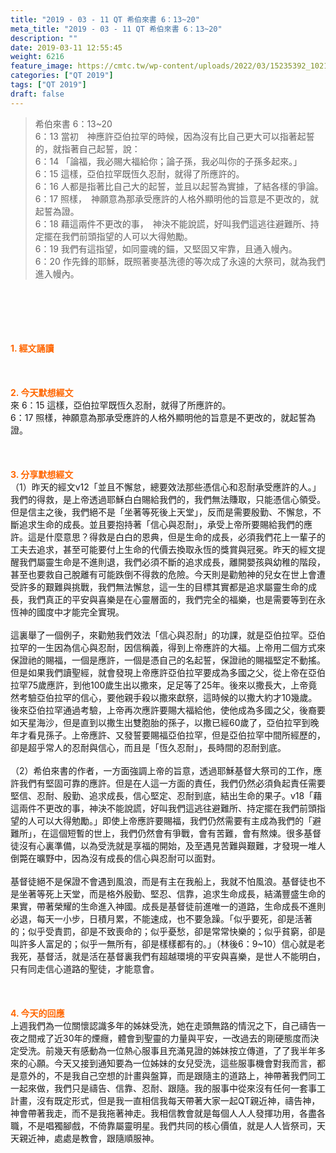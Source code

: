 ```yaml
---
title: "2019 - 03 - 11 QT 希伯來書 6：13~20"
meta_title: "2019 - 03 - 11 QT 希伯來書 6：13~20"
description: ""
date: 2019-03-11 12:55:45
weight: 6216
feature_image: https://cmtc.tw/wp-content/uploads/2022/03/15235392_10211799862337740_180693556567566654_o-1.webp
categories: ["QT 2019"]
tags: ["QT 2019"]
draft: false
---
```


<blockquote>希伯來書 6：13~20<br />
6：13 當初　神應許亞伯拉罕的時候，因為沒有比自己更大可以指著起誓的，就指著自己起誓，說：<br />
6：14 「論福，我必賜大福給你；論子孫，我必叫你的子孫多起來。」<br />
6：15 這樣，亞伯拉罕既恆久忍耐，就得了所應許的。<br />
6：16 人都是指著比自己大的起誓，並且以起誓為實據，了結各樣的爭論。<br />
6：17 照樣，　神願意為那承受應許的人格外顯明他的旨意是不更改的，就起誓為證。<br />
6：18 藉這兩件不更改的事，　神決不能說謊，好叫我們這逃往避難所、持定擺在我們前頭指望的人可以大得勉勵。<br />
6：19 我們有這指望，如同靈魂的錨，又堅固又牢靠，且通入幔內。<br />
6：20 作先鋒的耶穌，既照著麥基洗德的等次成了永遠的大祭司，就為我們進入幔內。</blockquote><br />
&nbsp;<br />
<br />
&nbsp;<br />
<br />
<span style="color: #ff6600;"><strong>1. </strong><strong>經文誦讀</strong></span><br />
<br />
<span style="color: #ff6600;"><strong> </strong></span><br />
<br />
<span style="color: #ff6600;"><strong>2. 今天默想</strong><strong>經文<br />
</strong></span>來 6：15 這樣，亞伯拉罕既恆久忍耐，就得了所應許的。<br />
6：17 照樣，神願意為那承受應許的人格外顯明他的旨意是不更改的，就起誓為證。<br />
<br />
&nbsp;<br />
<br />
<span style="color: #ff6600;"><strong>3. 分享默想經文<br />
</strong></span>（1）昨天的經文v12「並且不懈怠，總要效法那些憑信心和忍耐承受應許的人。」我們的得救，是上帝透過耶穌白白賜給我們的，我們無法賺取，只能憑信心領受。但是信主之後，我們絕不是「坐著等死後上天堂」，反而是需要殷勤、不懈怠，不斷追求生命的成長。並且要抱持著「信心與忍耐」，承受上帝所要賜給我們的應許。這是什麼意思？得救是白白的恩典，但是生命的成長，必須我們花上一輩子的工夫去追求，甚至可能要付上生命的代價去換取永恆的獎賞與冠冕。昨天的經文提醒我們屬靈生命是不進則退，我們必須不斷的追求成長，離開嬰孩與幼稚的階段，甚至也要救自己脫離有可能跌倒不得救的危險。今天則是勸勉神的兒女在世上會遭受許多的艱難與挑戰，我們無法懈怠，這一生的目標其實都是追求屬靈生命的成長，我們真正的平安與喜樂是在心靈層面的，我們完全的福樂，也是需要等到在永恆神的國度中才能完全實現。<br />
<br />
這裏舉了一個例子，來勸勉我們效法「信心與忍耐」的功課，就是亞伯拉罕。亞伯拉罕的一生因為信心與忍耐，因信稱義，得到上帝應許的大福。上帝用二個方式來保證祂的賜福，一個是應許，一個是憑自己的名起誓，保證祂的賜福堅定不動搖。但是如果我們讀聖經，就會發現上帝應許亞伯拉罕要成為多國之父，從上帝在亞伯拉罕75歲應許，到他100歲生出以撒來，足足等了25年。後來以撒長大，上帝竟然考驗亞伯拉罕的信心，要他親手殺以撒來獻祭，這時候的以撒大約才10幾歲。後來亞伯拉罕通過考驗，上帝再次應許要賜大福給他，使他成為多國之父，後裔要如天星海沙，但是直到以撒生出雙胞胎的孫子，以撒已經60歲了，亞伯拉罕到晚年才看見孫子。上帝應許、又發誓要賜福亞伯拉罕，但是亞伯拉罕中間所經歷的，卻是超乎常人的忍耐與信心，而且是「恆久忍耐」，長時間的忍耐到底。<br />
<br />
（2）希伯來書的作者，一方面強調上帝的旨意，透過耶穌基督大祭司的工作，應許我們有堅固可靠的應許。但是在人這一方面的責任，我們仍然必須負起責任需要堅信、忍耐、殷勤、追求成長，信心堅定、忍耐到底，結出生命的果子。v18「藉這兩件不更改的事，神決不能說謊，好叫我們這逃往避難所、持定擺在我們前頭指望的人可以大得勉勵。」即使上帝應許要賜福，我們仍然需要有主成為我們的「避難所」，在這個短暫的世上，我們仍然會有爭戰，會有苦難，會有熬煉。很多基督徒沒有心裏準備，以為受洗就是享福的開始，及至遇見苦難與艱難，才發現一堆人倒斃在曠野中，因為沒有成長的信心與忍耐可以面對。<br />
<br />
基督徒絕不是保證不會遇到風浪，而是有主在我船上，我就不怕風浪。基督徒也不是坐著等死上天堂，而是格外殷勤、堅忍、信靠，追求生命成長，結滿豐盛生命的果實，帶著榮耀的生命進入神國。成長是基督徒前進唯一的道路，生命成長不進則必退，每天一小步，日積月累，不能速成，也不要急躁。「似乎要死，卻是活著的；似乎受責罰，卻是不致喪命的；似乎憂愁，卻是常常快樂的；似乎貧窮，卻是叫許多人富足的；似乎一無所有，卻是樣樣都有的。」（林後6：9~10）信心就是老我死，基督活，就是活在基督裏我們有超越環境的平安與喜樂，是世人不能明白，只有同走信心道路的聖徒，才能意會。<br />
<br />
&nbsp;<br />
<br />
<span style="color: #ff6600;"><strong>4. 今天的回應<br />
</strong></span>上週我們為一位關懷認識多年的姊妹受洗，她在走頭無路的情況之下，自己禱告一夜之間戒了近30年的煙癮，體會到聖靈的力量與平安，一改過去的剛硬態度而決定受洗。前幾天有感動為一位熱心服事且充滿見證的姊妹按立傳道，了了我半年多來的心願。今天又接到通知要為一位姊妹的女兒受洗，這些服事機會對我而言，都是意外的，不是我自己空想的計畫與盤算，而是跟隨主的道路上，神帶著我們同工一起來做，我們只是禱告、信靠、忍耐、跟隨。我的服事中從來沒有任何一套事工計畫，沒有既定形式，但是我一直相信我每天帶著大家一起QT親近神，禱告神，神會帶著我走，而不是我拖著神走。我相信教會就是每個人人人發揮功用，各盡各職，不是唱獨腳戲，不倚靠屬靈明星。我們共同的核心價值，就是人人皆祭司，天天親近神，處處是教會，跟隨順服神。
        